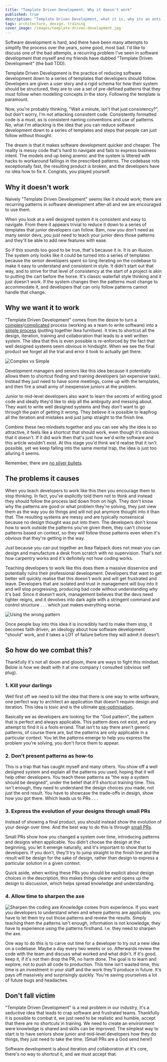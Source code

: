 ```yaml
---
title: "Template Driven Development: Why it doesn't work"
published: true
description: "Template Driven Development, what it is, why its an anti-pattern and how to avoid it."
tags: architecture, design, training
cover_image: /images/template-driven-development.jpg
---
```


Software development is hard, and there have been many attempts to simplify the process over the years, some good, most bad. I'd like to discuss one of the bad attempts, a recurring problem I've seen in software development that myself and my friends have dubbed "Template Driven Development" (the bad TDD).

Template Driven Development is the practice of reducing software development down to a series of templates that developers should follow. Developers are given a user story and a rigid schema for how their system should be structured, they are to use a set of pre-defined patterns that they must follow when modelling concepts in the story. Following the template is paramount.

Now, you're probably thinking, "Wait a minute, isn't that just consistency?", but don't worry, I'm not attacking consistent code. Consistently formatted code is a must, as is consistent naming conventions and use of patterns. No, what I'm attacking is the idea that you can reduce software development down to a series of templates and steps that people can just follow without thought.

The dream is that it makes software development quicker and cheaper. The reality is messy code that's hard to navigate and fails to express business intent. The models end up being anemic and the system is littered with hacks to workaround failings in the prescribed patterns. The codebase rots exceptionally fast, the resulting product is broken, and the developers have no idea how to fix it. Congrats, you played yourself.

## Why it doesn't work
Naively "Template Driven Development" seems like it should work; there are recurring patterns in software development after-all and we are encouraged to use them. 

When you look at a well designed system it is consistent and easy to navigate. From there it appears trivial to reduce it down to a series of templates that junior developers can follow. Bam, now you don't need as many senior devs, you just need to teach your junior devs those patterns and they'll be able to add new features with ease.

So if this sounds too good to be true, that's because it is. It is an illusion. The system only looks like it could be turned into a series of templates because the senior developers spent so long iterating on the codebase to make it easy to understand and consistent in style. It didn't start out that way, and to strive for that level of consistency at the start of a project is akin to putting the cart before the horse. It's classic waterfall style thinking and it just doesn't work. If the system changes then the patterns must change to accommodate it, and developers that can only follow patterns cannot handle that change.

## Why we want it to work
"Template Driven Development" comes from the desire to turn a [complex](https://en.wikipedia.org/wiki/Cynefin_framework#Complex)/[complicated](https://en.wikipedia.org/wiki/Cynefin_framework#Complicated) process (working as a team to write software) into a [simple process](https://en.wikipedia.org/wiki/Cynefin_framework#Simple_/_Obvious_/_Clear) (putting together Ikea furniture). It tries to shortcut all the design, iteration, training and collaboration that leads to a well written system. The idea that this is even possible is re-enforced by the fact that well designed systems seem obvious in hindsight. When we see the final product we forget all the trial and error it took to actually get there. 

![Complex vs Simple](https://barryosull.com/images/software-complex-vs-simple.png)

Development managers and seniors like this idea because it potentially allows them to shortcut finding and training developers (an expensive task). Instead they just need to have some meetings, come up with the templates, and then fire a small army of inexpensive juniors at the problem.

Junior to mid-level developers also want to learn the secrets of writing good code and ideally they'd like to skip all the ambiguity and messing about. They want to write well designed systems and they don't want to go through the pain of getting it wrong. They believe it is possible to leapfrog all the iteration and mistakes and just jump straight to the finish line.

Combine these two mindsets together and you can see why the idea is so attractive, it feels like a shortcut that should work, even though it's obvious that it doesn't. If it did work then that's just how we'd write software and this article wouldn't exist. At this stage you'd think we'd realise that it isn't possible, yet we keep falling into the same mental trap, the idea is just too alluring it seems.

Remember, there are [no silver bullets](https://en.wikipedia.org/wiki/No_Silver_Bullet).

## The problems it causes

When you teach developers to work like this then you encourage them to stop thinking. In fact, you've explicitly told them not to think and instead they should follow the process laid down from on high. They don't know why the patterns are good or what problem they're solving, they just view them as the way you do things and will not put anymore thought into it than that. The resulting systems are messy and are typically nonsensical because no design thought was put into them. The developers don't know how to work outside the patterns you've given them, they can't choose patterns based on context, so they will follow those patterns even when it's obvious that they're getting in the way.

Just because you can put together an Ikea flatpack does not mean you can design and manufacture a desk from scratch with no supervision. That's not how carpentry works and it's definitely not how coding works.

Teaching developers to work like this does them a massive disservice and potentially ruins their professional development. Developers that want to get better will quickly realise that this doesn't work and will get frustrated and leave. Developers that are isolated and trust in management will buy into it and will stop progressing, producing bad code without understanding why it's bad. Since it doesn't work, management believes that the devs need tighter reigns, and it devolves into dark agile with a stringent command and control structure . . . which just makes everything worse.

![Using the wrong pattern](https://barryosull.com/images/square-peg-round-hole.jpg)

Once people buy into this idea it is incredibly hard to make them stop, it becomes faith driven, an ideology about how software development "should" work, and it takes a LOT of failure before they will admit it doesn't. 

## So how do we combat this?
Thankfully it's not all doom and gloom, there are ways to fight this mindset. Below is how we dealt with it at one company I consulted (obvious self plug).

### 1. Kill your darlings
Well first off we need to kill the idea that there is one way to write software, one perfect way to architect an application that doesn't require design and iteration. This idea is toxic and is the ultimate [pre-optimisation](https://stackify.com/premature-optimization-evil/).

Basically we as developers are looking for the "God pattern", the pattern that is perfect and always applicable. This pattern does not exist, and any attempt to find it is a fools errand. That isn't to say there aren't generic patterns, of course there are, but the patterns are only applicable in a particular context. You let the patterns emerge to help you express the problem you're solving, you don't force them to appear.

### 2. Don't present patterns as how-to
This is a trap that has caught myself and many others. You show off a well designed system and explain all the patterns you used, hoping that it will help other developers. You teach these patterns as "the way a system should be designed", under the belief that it'll shortcut training time. This isn't enough, they need to understand the design choices you made, not just the end result. You have to showcase the trade-offs in design, show how you got there. Which leads us to PRs . . .  

### 3. Express the evolution of your designs through small PRs
Instead of showing a final product, you should instead show the evolution of your design over time. And the best way to do this is through [small PRs](https://hackernoon.com/the-art-of-pull-requests-6f0f099850f9).

Small PRs show how you changed a system over time, introducing patterns and designs when applicable. You didn't choose the design at the beginning, you let it emerge naturally, and it's important to show that to developers. If you don't, they'll try to jump straight to the finish line and the result will be design for the sake of design, rather than design to express a particular solution in a given context. 

Quick aside, when writing these PRs you should be explicit about design choices in the description, this makes things clearer and opens up the design to discussion, which helps spread knowledge and understanding.

### 4. Allow time to sharpen the axe
![Sharpen the coding axe](https://barryosull.com/images/coding-axe.jpg)
Knowledge comes from experience. If you want you developers to understand when and where patterns are applicable, you have to let them try out those patterns and review the results. Simply teaching them the patterns isn't enough, information is not knowledge, they have to experience using the patterns firsthand. I.e. they need to sharpen the axe.

One way to do this is to carve out time for a developer to try out a new idea on a codebase. Maybe a day every two weeks or so. Afterwards review the code with the team and discuss what worked and what didn't. If it's good, keep it, if it's not then drop the PR, no harm done. The goal is to learn and explore, not to push all code to production. This time isn't wasted time, this time is an investment in your staff and the work they'll produce in future. It's pays off massively and surprisingly quickly. You're saving yourselves a lot of future bugs and headaches.

## Don't fall victim
"Template Driven Development" is a real problem in our industry, it's a seductive idea that leads to crap software and frustrated teams. Thankfully it is possible to combat it, we just need to be realistic and humble, accept that there are no shortcuts in training. We need to create an environment were knowledge is shared and skills can be improved. The simplest way to start is to have seniors show junior and mid-level developers how they do things, they just need to take the time. (Small PRs are a God send here!)

Software development is about iteration and collaboration at it's core, there's no way to shortcut it, and we must accept that.
